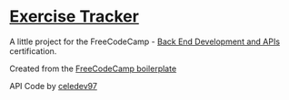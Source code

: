 # [Exercise Tracker](https://www.freecodecamp.org/learn/apis-and-microservices/apis-and-microservices-projects/exercise-tracker)

A little project for the FreeCodeCamp - [Back End Development and APIs](https://www.freecodecamp.org/learn/back-end-development-and-apis) certification.

Created from the [FreeCodeCamp boilerplate](https://github.com/freeCodeCamp/boilerplate-project-exercisetracker/)

API Code by [celedev97](https://github.com/celedev97)
